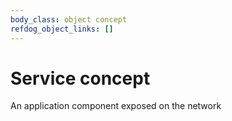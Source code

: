 ```yaml
---
body_class: object concept
refdog_object_links: []
---
```


# Service concept

<section>

An application component exposed on the network

</section>
